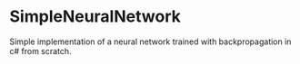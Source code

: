 # SimpleNeuralNetwork
Simple implementation of a neural network trained with backpropagation in c# from scratch.
